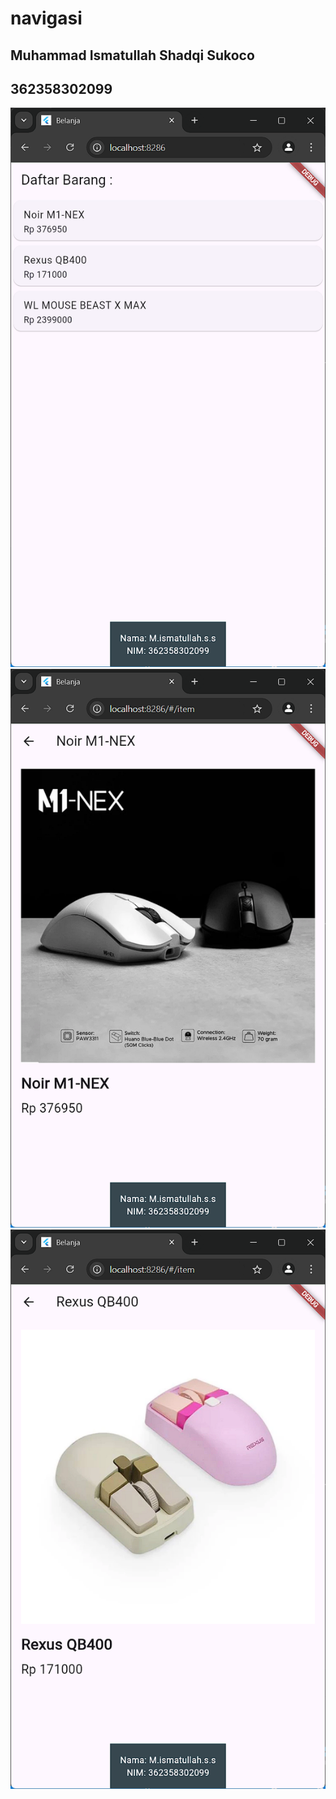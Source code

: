# navigasi

## Muhammad Ismatullah Shadqi Sukoco
## 362358302099

![Screenshot](assets/images/Screenshot/1.png)
![Screenshot](assets/images/Screenshot/2.png)
![Screenshot](assets/images/Screenshot/3.png)
